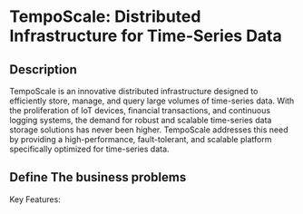 # TempoScale: Distributed Infrastructure for Time-Series Data

## Description 
TempoScale is an innovative distributed infrastructure designed to efficiently store, manage, and query large volumes of time-series data. With the proliferation of IoT devices, financial transactions, and continuous logging systems, the demand for robust and scalable time-series data storage solutions has never been higher. TempoScale addresses this need by providing a high-performance, fault-tolerant, and scalable platform specifically optimized for time-series data.
## Define The business problems

Key Features:

